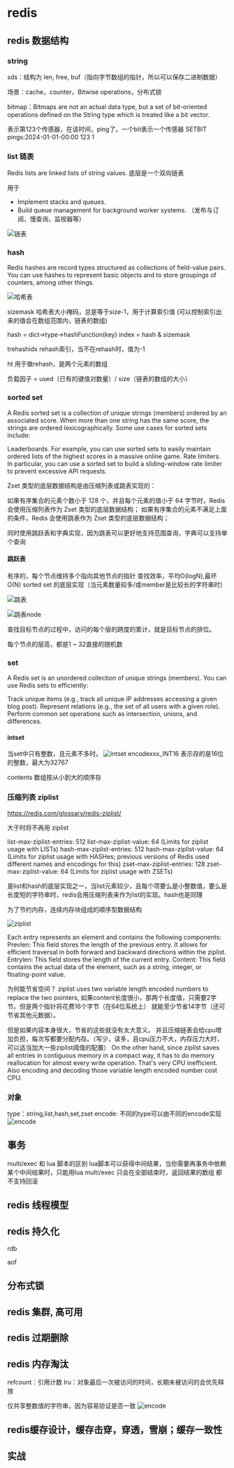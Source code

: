# redis

## redis 数据结构

### string
sds：结构为 len, free, buf（指向字节数组的指针，所以可以保存二进制数据）

场景：cache，counter，Bitwise operations，分布式锁

bitmap：Bitmaps are not an actual data type, but a set of bit-oriented operations defined on the String type which is treated like a bit vector.

表示第123个传感器，在该时间，ping了。一个bit表示一个传感器
SETBIT pings:2024-01-01-00:00 123 1



### list 链表

Redis lists are linked lists of string values. 底层是一个双向链表

用于
- Implement stacks and queues.
- Build queue management for background worker systems.
（发布与订阅，慢查询，监视器等）

![链表](https://raw.githubusercontent.com/wanlerong/tech-notes/master/imgs/WX20231228-180433.png)

### hash 

Redis hashes are record types structured as collections of field-value pairs. You can use hashes to represent basic objects and to store groupings of counters, among other things.

![哈希表](https://raw.githubusercontent.com/wanlerong/tech-notes/master/imgs/WX20231229-014227.png)

sizemask 哈希表大小掩码，总是等于size-1，用于计算索引值 (可以控制索引出来的值会在数组范围内，链表的数组)

hash = dict->type->hashFunction(key)
index = hash & sizemask

trehashidx rehash索引，当不在rehash时，值为-1

ht 用于做rehash，是两个元素的数组

负载因子 = used（已有的键值对数量）/ size（链表的数组的大小）

### sorted set

A Redis sorted set is a collection of unique strings (members) ordered by an associated score. When more than one string has the same score, the strings are ordered lexicographically. Some use cases for sorted sets include:

Leaderboards. For example, you can use sorted sets to easily maintain ordered lists of the highest scores in a massive online game.
Rate limiters. In particular, you can use a sorted set to build a sliding-window rate limiter to prevent excessive API requests.

Zset 类型的底层数据结构是由压缩列表或跳表实现的：

如果有序集合的元素个数小于 128 个，并且每个元素的值小于 64 字节时，Redis 会使用压缩列表作为 Zset 类型的底层数据结构；
如果有序集合的元素不满足上面的条件，Redis 会使用跳表作为 Zset 类型的底层数据结构；

同时使用跳跃表和字典实现，因为跳表可以更好地支持范围查询，字典可以支持单个查询

#### 跳跃表

有序的，每个节点维持多个指向其他节点的指针
查找效率，平均O(logN),最坏O(N)
sorted set 的底层实现（当元素数量较多/或member是比较长的字符串时）


![跳表](https://raw.githubusercontent.com/wanlerong/tech-notes/master/imgs/WX20231229-160252.png)

![跳表node](https://raw.githubusercontent.com/wanlerong/tech-notes/master/imgs/WX20231229-160510.png)

查找目标节点的过程中，访问的每个层的跨度的累计，就是目标节点的排位。

每个节点的层高，都是1 ~ 32直接的随机数

### set

A Redis set is an unordered collection of unique strings (members). You can use Redis sets to efficiently:

Track unique items (e.g., track all unique IP addresses accessing a given blog post).
Represent relations (e.g., the set of all users with a given role).
Perform common set operations such as intersection, unions, and differences.

#### intset
当set中只有整数，且元素不多时。
![intset](https://raw.githubusercontent.com/wanlerong/tech-notes/master/imgs/WX20231229-163025.png)
encodexxx_INT16 表示存的是16位的整数，最大为32767

contents 数组按从小到大的顺序存

### 压缩列表 ziplist

https://redis.com/glossary/redis-ziplist/

大于时将不再用 ziplist

list-max-ziplist-entries: 512
list-max-ziplist-value: 64
(Limits for ziplist usage with LISTs)
hash-max-ziplist-entries: 512
hash-max-ziplist-value: 64
(Limits for ziplist usage with HASHes; previous versions of Redis used different names and encodings for this)
zset-max-ziplist-entries: 128
zset-max-ziplist-value: 64
(Limits for ziplist usage with ZSETs)


是list和hash的底层实现之一，当list元素较少，且每个项要么是小整数值，要么是长度短的字符串时，redis会用压缩列表来作为list的实现。hash也是同理

为了节约内存，连续内存块组成的顺序型数据结构

![ziplist](https://raw.githubusercontent.com/wanlerong/tech-notes/master/imgs/WX20231229-165208.png)

Each entry represents an element and contains the following components:
Prevlen: This field stores the length of the previous entry. It allows for efficient traversal in both forward and backward directions within the ziplist.
Entrylen: This field stores the length of the current entry.
Content: This field contains the actual data of the element, such as a string, integer, or floating-point value.

为何能节省空间？
ziplist uses two variable length encoded numbers to replace the two pointers, 如果content长度很小，那两个长度值，只需要2字节。但是两个指针将花费16个字节（在64位系统上）
就能至少节省14字节（还可节省其他元数据）。

但是如果内容本身很大，节省的这些就没有太大意义。
并且压缩链表会给cpu增加负担，每次写都要分配内存。（写少，读多，且cpu压力不大，内存压力大时，可以适当加大一些ziplist阈值的配置）
On the other hand, since ziplist saves all entries in contiguous memory in a compact way, it has to do memory reallocation for almost every write operation. That's very CPU inefficient. Also encoding and decoding those variable length encoded number cost CPU.

### 对象
type：string,list,hash,set,zset
encode: 不同的type可以由不同的encode实现
![encode](https://raw.githubusercontent.com/wanlerong/tech-notes/master/imgs/WX20231229-173602.png)



## 事务
multi/exec 和 lua 脚本的区别
lua脚本可以获得中间结果，当你需要再事务中依赖某个中间结果时，只能用lua
multi/exec 只会在全部结束时，返回结果的数组
都不支持回滚

## redis 线程模型


## redis 持久化

rdb

aof

## 分布式锁

## redis 集群, 高可用

## redis 过期删除


## redis 内存淘汰
refcount：引用计数
lru：对象最后一次被访问的时间，长期未被访问的会优先释放

仅共享整数值的字符串，因为容易验证是否一致
![encode](https://raw.githubusercontent.com/wanlerong/tech-notes/master/imgs/WX20231229-174926.png)


## redis缓存设计，缓存击穿，穿透，雪崩；缓存一致性

## 实战